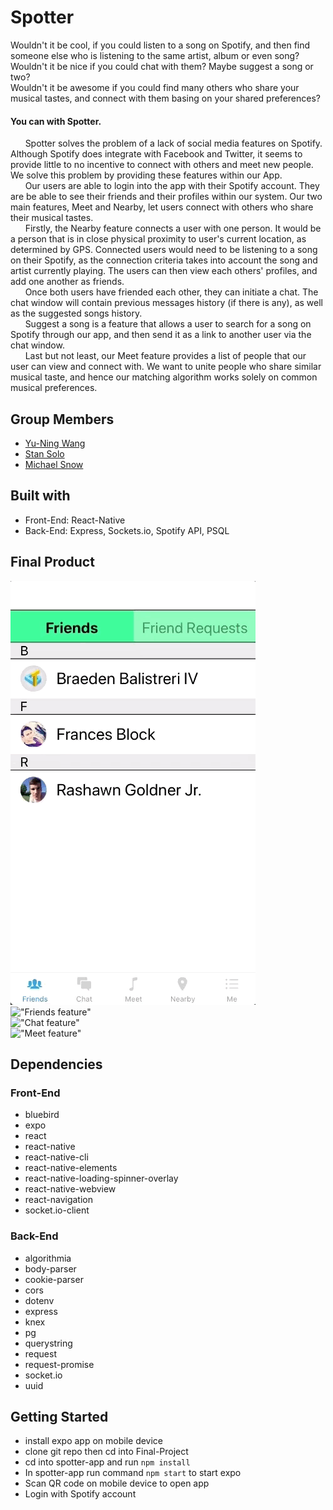 # Spotter
Wouldn't it be cool, if you could listen to a song on Spotify, and then find someone else who is listening to the same artist, album or even song?</br>
Wouldn't it be nice if you could chat with them? Maybe suggest a song or two?</br>
Wouldn't it be awesome if you could find many others who share your musical tastes, and connect with them basing on your shared preferences?</br>
  
#### You can with Spotter.
&nbsp;&nbsp;&nbsp;&nbsp;&nbsp;&nbsp;Spotter solves the problem of a lack of social media features on Spotify. Although Spotify does integrate with Facebook and Twitter, it seems to provide little to no incentive to connect with others and meet new people. We solve this problem by providing these features within our App.</br>
&nbsp;&nbsp;&nbsp;&nbsp;&nbsp;&nbsp;Our users are able to login into the app with their Spotify account. They are be able to see their friends and their profiles within our system. Our two main features, Meet and Nearby, let users connect with others who share their musical tastes.</br>
&nbsp;&nbsp;&nbsp;&nbsp;&nbsp;&nbsp;Firstly, the Nearby feature connects a user with one person. It would be a person that is in close physical proximity to user's current location, as determined by GPS. Connected users would need to be listening to a song on their Spotify, as the connection criteria takes into account the song and artist currently playing. The users can then view each others' profiles, and add one another as friends.</br>
&nbsp;&nbsp;&nbsp;&nbsp;&nbsp;&nbsp;Once both users have friended each other, they can initiate a chat. The chat window will contain previous messages history (if there is any), as well as the suggested songs history.</br>
&nbsp;&nbsp;&nbsp;&nbsp;&nbsp;&nbsp;Suggest a song is a feature that allows a user to search for a song on Spotify through our app, and then send it as a link to another user via the chat window.</br>
&nbsp;&nbsp;&nbsp;&nbsp;&nbsp;&nbsp;Last but not least, our Meet feature provides a list of people that our user can view and connect with. We want to unite people who share similar musical taste, and hence our matching algorithm works solely on common musical preferences.

## Group Members
- [Yu-Ning Wang](https://github.com/wang790222)
- [Stan Solo](https://github.com/Stan-Solo)
- [Michael Snow](https://github.com/michaelsnow3)

## Built with
- Front-End: React-Native
- Back-End: Express, Sockets.io, Spotify API, PSQL

## Final Product
!["Nearby feature"](https://github.com/michaelsnow3/Final-Project/blob/master/docs/Mar-18-2019%2013-24-02.gif?raw=true)
<br/>
!["Friends feature"](https://github.com/michaelsnow3/Final-Project/blob/master/docs/Mar-18-2019%2013-24-17.gif?raw=true)
<br/>
!["Chat feature"](https://github.com/michaelsnow3/Final-Project/blob/master/docs/Mar-18-2019%2013-23-31.gif?raw=true)
<br/>
!["Meet feature"](https://github.com/michaelsnow3/Final-Project/blob/master/docs/Mar-18-2019%2012-59-10.gif?raw=true)

## Dependencies
### Front-End
- bluebird
- expo
- react
- react-native
- react-native-cli
- react-native-elements
- react-native-loading-spinner-overlay
- react-native-webview
- react-navigation
- socket.io-client
### Back-End
- algorithmia
- body-parser
- cookie-parser
- cors
- dotenv
- express
- knex
- pg
- querystring
- request
- request-promise
- socket.io
- uuid

## Getting Started
- install expo app on mobile device
- clone git repo then cd into Final-Project
- cd into spotter-app and run `npm install`
- In spotter-app run command `npm start` to start expo
- Scan QR code on mobile device to open app
- Login with Spotify account
